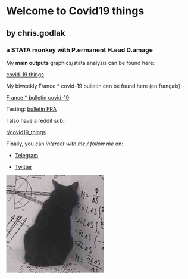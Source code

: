 
# Welcome to Covid19 things 
## by chris.godlak
### a STATA monkey with P.ermanent H.ead D.amage

My **main outputs** graphics/stata analysis can be found here:

[covid-19 things](https://godlak.substack.com/) 

My biweekly France * covid-19 bulletin can be found here (en français):

[France * bulletin covid-19](https://chrisgodlak.medium.com/)

Testing: [bulletin FRA](https://github.com/chrisgodlak/covid19/tree/main/France%20bulletin%20covid-19/frac19bul-b.html)

I also have a reddit sub.:

[r/covid19_things](https://www.reddit.com/r/Covid19_things/)

Finally, you can _interact with me / follow me_ on:

- [Telegram](https://t.me/chrisgodlak)

- [Twitter](https://twitter.com/ChrisGodlak)

![Image](https://raw.githubusercontent.com/chrisgodlak/covid19/main/statacat.png)

